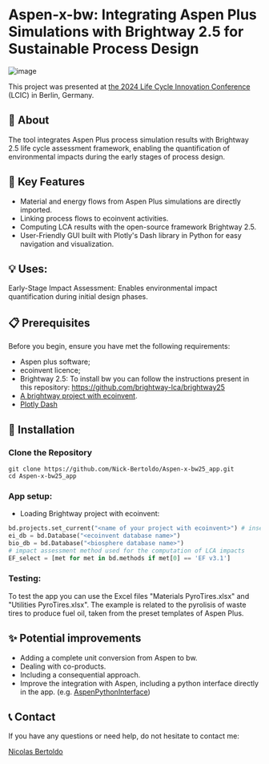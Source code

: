 # Aspen-x-bw: Integrating Aspen Plus Simulations with Brightway 2.5 for Sustainable Process Design

![image](https://github.com/user-attachments/assets/2d536f74-7efa-4597-974e-9781b63c8143)


This project was presented at [the 2024 Life Cycle Innovation Conference](https://fslci.org/lcic/lcic2024/lcic2024-abstracts/integrating-aspen-plus-simulations-with-brightway-2-5-for-sustainable-process-design-a-case-study-on-hydrogen-production-from-mixed-plastic-waste/) (LCIC) in Berlin, Germany.

## 📝 About
The tool integrates Aspen Plus process simulation results with Brightway 2.5 life cycle assessment framework, enabling the quantification of environmental impacts during the early stages of process design.

## 🚀 Key Features
- Material and energy flows from Aspen Plus simulations are directly imported.
- Linking process flows to ecoinvent activities.
- Computing LCA results with the open-source framework Brightway 2.5.
- User-Friendly GUI built with Plotly's Dash library in Python for easy navigation and visualization.

## 💡 Uses:
Early-Stage Impact Assessment: Enables environmental impact quantification during initial design phases.

## 📋 Prerequisites
Before you begin, ensure you have met the following requirements:

- Aspen plus software;
- ecoinvent licence;
- Brightway 2.5: To install bw you can follow the instructions present in this repository:  https://github.com/brightway-lca/brightway25
- [A brightway project with ecoinvent](https://docs.brightway.dev/en/latest/content/cheatsheet/importing.html).
- [Plotly Dash](https://dash.plotly.com/)

## 🔧 Installation

### Clone the Repository

```console
git clone https://github.com/Nick-Bertoldo/Aspen-x-bw25_app.git
cd Aspen-x-bw25_app
```

### App setup:
- Loading Brightway project with ecoinvent:

```python
bd.projects.set_current("<name of your project with ecoinvent>") # insert the name of your project
ei_db = bd.Database("<ecoinvent database name>") 
bio_db = bd.Database("<biosphere database name>")
# impact assessment method used for the computation of LCA impacts
EF_select = [met for met in bd.methods if met[0] == 'EF v3.1']
```

### Testing:
To test the app you can use the Excel files "Materials PyroTires.xlsx" and "Utilities PyroTires.xlsx".
The example is related to the pyrolisis of waste tires to produce fuel oil, taken from the preset templates of Aspen Plus. 


## ✨ Potential improvements
- Adding a complete unit conversion from Aspen to bw.
- Dealing with co-products.
- Including a consequential approach.
- Improve the integration with Aspen, including a python interface directly in the app. (e.g. [AspenPythonInterface](https://github.com/YouMayCallMeJesus/AspenPlus-Python-Interface))


## 📞 Contact
If you have any questions or need help, do not hesitate to contact me:

[Nicolas Bertoldo](nicolas.bertoldo@polimi.it)

